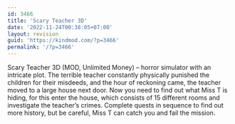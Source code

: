 ```yaml
---
id: 3466
title: 'Scary Teacher 3D'
date: '2022-11-24T00:38:05+07:00'
layout: revision
guid: 'https://kindmod.com/?p=3466'
permalink: '/?p=3466'
---
```


Scary Teacher 3D (MOD, Unlimited Money) – horror simulator with an intricate plot. The terrible teacher constantly physically punished the children for their misdeeds, and the hour of reckoning came, the teacher moved to a large house next door. Now you need to find out what Miss T is hiding, for this enter the house, which consists of 15 different rooms and investigate the teacher’s crimes. Complete quests in sequence to find out more history, but be careful, Miss T can catch you and fail the mission.